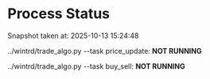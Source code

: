 # Process Status

Snapshot taken at: 2025-10-13 15:24:48

../wintrd/trade_algo.py --task price_update: **NOT RUNNING**

../wintrd/trade_algo.py --task buy_sell: **NOT RUNNING**

